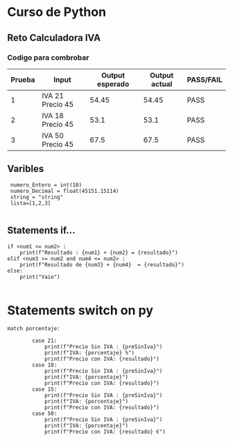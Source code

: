 # Curso de Python
## Reto Calculadora IVA

### Codigo para combrobar 
                        
| Prueba | Input | Output esperado | Output actual | PASS/FAIL |
|-------|-------|-----------------|--------------|----------|
| 1     | IVA 21 Precio 45 | 54.45 | 54.45 | PASS |
| 2     | IVA 18 Precio 45 | 53.1 | 53.1 | PASS |
| 3     | IVA 50 Precio 45 | 67.5 | 67.5 | PASS |

## Varibles

```
 numero_Entero = int(10)
 numero_Decimal = float(45151.15114)
 string = "string"
 lista=[1,2,3]
 
```
## Statements if...
```
if <num1 <= num2> :
    print(f"Resultado : {num1} + {num2} = {resultado}")
elif <num3 >= num2 and num4 <= num2> :
    print(f"Resultado de {num3} + {num4}  = {resultado}")
else:
    print("Vaio")
    

```
# Statements switch on py

```
match porcentaje:

        case 21:
            print(f"Precio Sin IVA : {preSinIva}")
            print(f"IVA: {porcentaje} %")
            print(f"Precio con IVA: {resultado}")
        case 18:
            print(f"Precio Sin IVA : {preSinIva}")
            print(f"IVA: {porcentaje}")
            print(f"Precio con IVA: {resultado}")
        case 15:
            print(f"Precio Sin IVA : {preSinIva}")
            print(f"IVA: {porcentaje}")
            print(f"Precio con IVA: {resultado}")
        case 50:
            print(f"Precio Sin IVA : {preSinIva}")
            print(f"IVA: {porcentaje}")
            print(f"Precio con IVA: {resultado} €")
```


 

